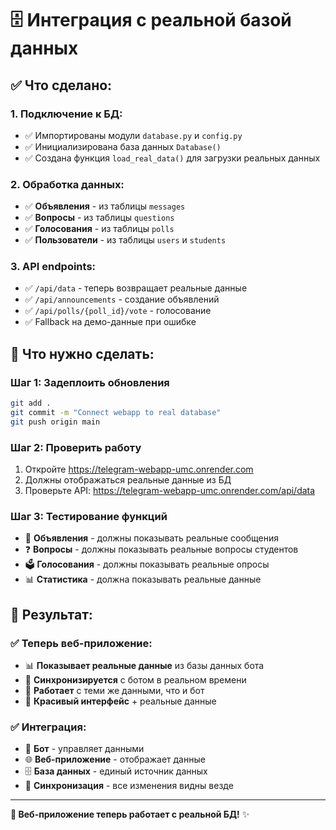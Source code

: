 # 🗄️ Интеграция с реальной базой данных

## ✅ **Что сделано:**

### **1. Подключение к БД:**
- ✅ Импортированы модули `database.py` и `config.py`
- ✅ Инициализирована база данных `Database()`
- ✅ Создана функция `load_real_data()` для загрузки реальных данных

### **2. Обработка данных:**
- ✅ **Объявления** - из таблицы `messages`
- ✅ **Вопросы** - из таблицы `questions`
- ✅ **Голосования** - из таблицы `polls`
- ✅ **Пользователи** - из таблицы `users` и `students`

### **3. API endpoints:**
- ✅ `/api/data` - теперь возвращает реальные данные
- ✅ `/api/announcements` - создание объявлений
- ✅ `/api/polls/{poll_id}/vote` - голосование
- ✅ Fallback на демо-данные при ошибке

## 🚀 **Что нужно сделать:**

### **Шаг 1: Задеплоить обновления**
```bash
git add .
git commit -m "Connect webapp to real database"
git push origin main
```

### **Шаг 2: Проверить работу**
1. Откройте https://telegram-webapp-umc.onrender.com
2. Должны отображаться реальные данные из БД
3. Проверьте API: https://telegram-webapp-umc.onrender.com/api/data

### **Шаг 3: Тестирование функций**
- 📢 **Объявления** - должны показывать реальные сообщения
- ❓ **Вопросы** - должны показывать реальные вопросы студентов
- 🗳 **Голосования** - должны показывать реальные опросы
- 📊 **Статистика** - должна показывать реальные данные

## 🎯 **Результат:**

### ✅ **Теперь веб-приложение:**
- 📊 **Показывает реальные данные** из базы данных бота
- 🔄 **Синхронизируется** с ботом в реальном времени
- 📱 **Работает** с теми же данными, что и бот
- 🎨 **Красивый интерфейс** + реальные данные

### ✅ **Интеграция:**
- 🤖 **Бот** - управляет данными
- 🌐 **Веб-приложение** - отображает данные
- 🗄️ **База данных** - единый источник данных
- 🔄 **Синхронизация** - все изменения видны везде

---

**🚀 Веб-приложение теперь работает с реальной БД!** ✨
